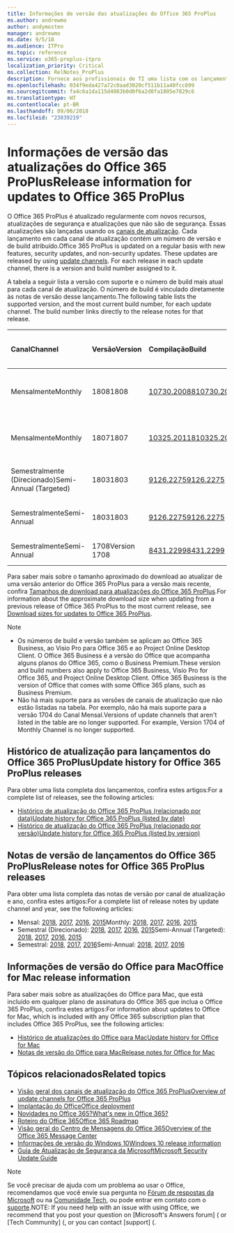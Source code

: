 ```yaml
---
title: Informações de versão das atualizações do Office 365 ProPlus
ms.author: andrewmo
author: andymosten
manager: andrewmo
ms.date: 9/5/18
ms.audience: ITPro
ms.topic: reference
ms.service: o365-proplus-itpro
localization_priority: Critical
ms.collection: RelNotes_ProPlus
description: Fornece aos profissionais de TI uma lista com os lançamentos mais recentes para o Office 365 ProPlus para cada canal de atualização, e links para notas de versão e o histórico de atualizações
ms.openlocfilehash: 034f9eda427a72c0aad3020cf511b11a40fcc899
ms.sourcegitcommit: fa4c6a1da115d4003b0d0f6a2d0fa1805e7829c6
ms.translationtype: HT
ms.contentlocale: pt-BR
ms.lasthandoff: 09/06/2018
ms.locfileid: "23839219"
---
```

# <a name="release-information-for-updates-to-office-365-proplus"></a><span data-ttu-id="11721-103">Informações de versão das atualizações do Office 365 ProPlus</span><span class="sxs-lookup"><span data-stu-id="11721-103">Release information for updates to Office 365 ProPlus</span></span>

<span data-ttu-id="11721-p101">O Office 365 ProPlus é atualizado regularmente com novos recursos, atualizações de segurança e atualizações que não são de segurança. Essas atualizações são lançadas usando os [canais de atualização](https://docs.microsoft.com/DeployOffice/overview-of-update-channels-for-office-365-proplus). Cada lançamento em cada canal de atualização contém um número de versão e de build atribuído.</span><span class="sxs-lookup"><span data-stu-id="11721-p101">Office 365 ProPlus is updated on a regular basis with new features, security updates, and non-security updates. These updates are released by using [update channels](https://docs.microsoft.com/DeployOffice/overview-of-update-channels-for-office-365-proplus). For each release in each update channel, there is a version and build number assigned to it.</span></span> 

<span data-ttu-id="11721-p102">A tabela a seguir lista a versão com suporte e o número de build mais atual para cada canal de atualização. O número de build é vinculado diretamente às notas de versão desse lançamento.</span><span class="sxs-lookup"><span data-stu-id="11721-p102">The following table lists the supported version, and the most current build number, for each update channel. The build number links directly to the release notes for that release.</span></span> 

  
|<span data-ttu-id="11721-109">**Canal**</span><span class="sxs-lookup"><span data-stu-id="11721-109">**Channel**</span></span>|<span data-ttu-id="11721-110">**Versão**</span><span class="sxs-lookup"><span data-stu-id="11721-110">**Version**</span></span>|<span data-ttu-id="11721-111">**Compilação**</span><span class="sxs-lookup"><span data-stu-id="11721-111">**Build**</span></span>|<span data-ttu-id="11721-112">**Data de lançamento**</span><span class="sxs-lookup"><span data-stu-id="11721-112">**Release date**</span></span>|<span data-ttu-id="11721-113">**Versão suportada até**</span><span class="sxs-lookup"><span data-stu-id="11721-113">**Version supported until**</span></span>|
|:-----|:-----|:-----|:-----|:-----|
|<span data-ttu-id="11721-114">Mensalmente</span><span class="sxs-lookup"><span data-stu-id="11721-114">Monthly</span></span>  <br/> |<span data-ttu-id="11721-115">1808</span><span class="sxs-lookup"><span data-stu-id="11721-115">1808</span></span>  <br/> |[<span data-ttu-id="11721-116">10730.20088</span><span class="sxs-lookup"><span data-stu-id="11721-116">10730.20088</span></span>](monthly-channel-2018.md#version-1808-september-5)  <br/> | <span data-ttu-id="11721-117">5 de setembro de 2018</span><span class="sxs-lookup"><span data-stu-id="11721-117">September 5, 2018</span></span>  <br/> |<span data-ttu-id="11721-118">Lançamos a versão 1809</span><span class="sxs-lookup"><span data-stu-id="11721-118">Version 1808 is released</span></span> <br/>|
|<span data-ttu-id="11721-119">Mensalmente</span><span class="sxs-lookup"><span data-stu-id="11721-119">Monthly</span></span>  <br/> |<span data-ttu-id="11721-120">1807</span><span class="sxs-lookup"><span data-stu-id="11721-120">1807</span></span>  <br/> |[<span data-ttu-id="11721-121">10325.20118</span><span class="sxs-lookup"><span data-stu-id="11721-121">10325.20118</span></span>](monthly-channel-2018.md#version-1807-august-14)  <br/> | <span data-ttu-id="11721-122">14 de agosto de 2018</span><span class="sxs-lookup"><span data-stu-id="11721-122">August 14, 2018</span></span>  <br/> | <span data-ttu-id="11721-123">Lançamos a versão 1808</span><span class="sxs-lookup"><span data-stu-id="11721-123">Version 1808 is released</span></span> <br/>|
|<span data-ttu-id="11721-124">Semestralmente (Direcionado)</span><span class="sxs-lookup"><span data-stu-id="11721-124">Semi-Annual (Targeted)</span></span>  <br/> |<span data-ttu-id="11721-125">1803</span><span class="sxs-lookup"><span data-stu-id="11721-125">1803</span></span>  <br/> |[<span data-ttu-id="11721-126">9126.2275</span><span class="sxs-lookup"><span data-stu-id="11721-126">9126.2275</span></span>](semi-annual-channel-targeted-2018.md#version-1803-august-14)  <br/> | <span data-ttu-id="11721-127">14 de agosto de 2018</span><span class="sxs-lookup"><span data-stu-id="11721-127">August 14, 2018</span></span>  <br/> | <span data-ttu-id="11721-128">11 de setembro de 2018</span><span class="sxs-lookup"><span data-stu-id="11721-128">September 11, 2018</span></span> <br/>|
|<span data-ttu-id="11721-129">Semestralmente</span><span class="sxs-lookup"><span data-stu-id="11721-129">Semi-Annual</span></span> <br/> |<span data-ttu-id="11721-130">1803</span><span class="sxs-lookup"><span data-stu-id="11721-130">1803</span></span>  <br/> | [<span data-ttu-id="11721-131">9126.2275</span><span class="sxs-lookup"><span data-stu-id="11721-131">9126.2275</span></span>](semi-annual-channel-2018.md#version-1803-august-14) <br/> | <span data-ttu-id="11721-132">14 de agosto de 2018</span><span class="sxs-lookup"><span data-stu-id="11721-132">August 14, 2018</span></span>  <br/> | <span data-ttu-id="11721-133">10 de setembro de 2019</span><span class="sxs-lookup"><span data-stu-id="11721-133">September 10, 2019</span></span> <br/>|
|<span data-ttu-id="11721-134">Semestralmente</span><span class="sxs-lookup"><span data-stu-id="11721-134">Semi-Annual</span></span> <br/> |<span data-ttu-id="11721-135">1708</span><span class="sxs-lookup"><span data-stu-id="11721-135">Version 1708</span></span>  <br/> |[<span data-ttu-id="11721-136">8431.2299</span><span class="sxs-lookup"><span data-stu-id="11721-136">8431.2299</span></span>](semi-annual-channel-2018.md#version-1708-august-14)  <br/> | <span data-ttu-id="11721-137">14 de agosto de 2018</span><span class="sxs-lookup"><span data-stu-id="11721-137">August 14, 2018</span></span>  <br/> | <span data-ttu-id="11721-138">12 de março de 2019</span><span class="sxs-lookup"><span data-stu-id="11721-138">March 12, 2019</span></span> <br/>|

<span data-ttu-id="11721-139">Para saber mais sobre o tamanho aproximado do download ao atualizar de uma versão anterior do Office 365 ProPlus para a versão mais recente, confira [Tamanhos de download para atualizações do Office 365 ProPlus](download-sizes-office365-proplus-updates.md).</span><span class="sxs-lookup"><span data-stu-id="11721-139">For information about the approximate download size when updating from a previous release of Office 365 ProPlus to the most current release, see [Download sizes for updates to Office 365 ProPlus](download-sizes-office365-proplus-updates.md).</span></span>

> [!NOTE]
> - <span data-ttu-id="11721-p103">Os números de build e versão também se aplicam ao Office 365 Business, ao Visio Pro para Office 365 e ao Project Online Desktop Client. O Office 365 Business é a versão do Office que acompanha alguns planos do Office 365, como o Business Premium.</span><span class="sxs-lookup"><span data-stu-id="11721-p103">These version and build numbers also apply to Office 365 Business, Visio Pro for Office 365, and Project Online Desktop Client. Office 365 Business is the version of Office that comes with some Office 365 plans, such as Business Premium.</span></span>
> - <span data-ttu-id="11721-p104">Não há mais suporte para as versões de canais de atualização que não estão listadas na tabela. Por exemplo, não há mais suporte para a versão 1704 do Canal Mensal.</span><span class="sxs-lookup"><span data-stu-id="11721-p104">Versions of update channels that aren't listed in the table are no longer supported. For example, Version 1704 of Monthly Channel is no longer supported.</span></span> 


## <a name="update-history-for-office-365-proplus-releases"></a><span data-ttu-id="11721-144">Histórico de atualização para lançamentos do Office 365 ProPlus</span><span class="sxs-lookup"><span data-stu-id="11721-144">Update history for Office 365 ProPlus releases</span></span>

<span data-ttu-id="11721-145">Para obter uma lista completa dos lançamentos, confira estes artigos:</span><span class="sxs-lookup"><span data-stu-id="11721-145">For a complete list of releases, see the following articles:</span></span>
 - [<span data-ttu-id="11721-146">Histórico de atualização do Office 365 ProPlus (relacionado por data)</span><span class="sxs-lookup"><span data-stu-id="11721-146">Update history for Office 365 ProPlus (listed by date)</span></span>](update-history-office365-proplus-by-date.md)
 - [<span data-ttu-id="11721-147">Histórico de atualização do Office 365 ProPlus (relacionado por versão)</span><span class="sxs-lookup"><span data-stu-id="11721-147">Update history for Office 365 ProPlus (listed by version)</span></span>](update-history-office365-proplus-by-version.md)

## <a name="release-notes-for-office-365-proplus-releases"></a><span data-ttu-id="11721-148">Notas de versão de lançamentos do Office 365 ProPlus</span><span class="sxs-lookup"><span data-stu-id="11721-148">Release notes for Office 365 ProPlus releases</span></span>

<span data-ttu-id="11721-149">Para obter uma lista completa das notas de versão por canal de atualização e ano, confira estes artigos:</span><span class="sxs-lookup"><span data-stu-id="11721-149">For a complete list of release notes by update channel and year, see the following articles:</span></span>
 - <span data-ttu-id="11721-150">Mensal: [2018](monthly-channel-2018.md), [2017](monthly-channel-2017.md), [2016](monthly-channel-2016.md), [2015](monthly-channel-2015.md)</span><span class="sxs-lookup"><span data-stu-id="11721-150">Monthly: [2018](monthly-channel-2018.md), [2017](monthly-channel-2017.md), [2016](monthly-channel-2016.md), [2015](monthly-channel-2015.md)</span></span>
 - <span data-ttu-id="11721-151">Semestral (Direcionado): [2018](semi-annual-channel-targeted-2018.md), [2017](semi-annual-channel-targeted-2017.md), [2016](semi-annual-channel-targeted-2016.md), [2015](semi-annual-channel-targeted-2015.md)</span><span class="sxs-lookup"><span data-stu-id="11721-151">Semi-Annual (Targeted): [2018](semi-annual-channel-targeted-2018.md), [2017](semi-annual-channel-targeted-2017.md), [2016](semi-annual-channel-targeted-2016.md), [2015](semi-annual-channel-targeted-2015.md)</span></span>
 - <span data-ttu-id="11721-152">Semestral: [2018](semi-annual-channel-2018.md), [2017](semi-annual-channel-2017.md), [2016](semi-annual-channel-2016.md)</span><span class="sxs-lookup"><span data-stu-id="11721-152">Semi-Annual: [2018](semi-annual-channel-2018.md), [2017](semi-annual-channel-2017.md), [2016](semi-annual-channel-2016.md)</span></span>

## <a name="office-for-mac-release-information"></a><span data-ttu-id="11721-153">Informações de versão do Office para Mac</span><span class="sxs-lookup"><span data-stu-id="11721-153">Office for Mac release information</span></span>

<span data-ttu-id="11721-154">Para saber mais sobre as atualizações do Office para Mac, que está incluído em qualquer plano de assinatura do Office 365 que inclua o Office 365 ProPlus, confira estes artigos:</span><span class="sxs-lookup"><span data-stu-id="11721-154">For information about updates to Office for Mac, which is included with any Office 365 subscription plan that includes Office 365 ProPlus, see the following articles:</span></span>
 - [<span data-ttu-id="11721-155">Histórico de atualizações do Office para Mac</span><span class="sxs-lookup"><span data-stu-id="11721-155">Update history for Office for Mac</span></span>](update-history-office-for-mac.md)
 - [<span data-ttu-id="11721-156">Notas de versão do Office para Mac</span><span class="sxs-lookup"><span data-stu-id="11721-156">Release notes for Office for Mac</span></span>](release-notes-office-for-mac.md)


## <a name="related-topics"></a><span data-ttu-id="11721-157">Tópicos relacionados</span><span class="sxs-lookup"><span data-stu-id="11721-157">Related topics</span></span>

- [<span data-ttu-id="11721-158">Visão geral dos canais de atualização do Office 365 ProPlus</span><span class="sxs-lookup"><span data-stu-id="11721-158">Overview of update channels for Office 365 ProPlus</span></span>](https://docs.microsoft.com/DeployOffice/overview-of-update-channels-for-office-365-proplus)
- [<span data-ttu-id="11721-159">Implantação do Office</span><span class="sxs-lookup"><span data-stu-id="11721-159">Office deployment</span></span>](https://docs.microsoft.com/deployoffice/)
- [<span data-ttu-id="11721-160">Novidades no Office 365?</span><span class="sxs-lookup"><span data-stu-id="11721-160">What's new in Office 365?</span></span>](https://support.office.com/article/95c8d81d-08ba-42c1-914f-bca4603e1426)
- [<span data-ttu-id="11721-161">Roteiro do Office 365</span><span class="sxs-lookup"><span data-stu-id="11721-161">Office 365 Roadmap</span></span>](https://products.office.com/business/office-365-roadmap)
- [<span data-ttu-id="11721-162">Visão geral do Centro de Mensagens do Office 365</span><span class="sxs-lookup"><span data-stu-id="11721-162">Overview of the Office 365 Message Center</span></span>](https://support.office.com/article/38fb3333-bfcc-4340-a37b-deda509c2093)
- [<span data-ttu-id="11721-163">Informações de versão do Windows 10</span><span class="sxs-lookup"><span data-stu-id="11721-163">Windows 10 release information</span></span>](https://www.microsoft.com/itpro/windows-10/release-information)
- [<span data-ttu-id="11721-164">Guia de Atualização de Segurança da Microsoft</span><span class="sxs-lookup"><span data-stu-id="11721-164">Microsoft Security Update Guide</span></span>](https://portal.msrc.microsoft.com/)

> [!NOTE]
> <span data-ttu-id="11721-165">Se você precisar de ajuda com um problema ao usar o Office, recomendamos que você envie sua pergunta no [Fórum de respostas da Microsoft](https://answers.microsoft.com/) ou na [Comunidade Tech](https://techcommunity.microsoft.com/), ou pode entrar em contato com o [suporte](https://support.microsoft.com/contactus).</span><span class="sxs-lookup"><span data-stu-id="11721-165">NOTE: If you need help with an issue with using Office, we recommend that you post your question on [Microsoft's Answers forum] ([](https://answers.microsoft.com/) or [Tech Community] ([](https://techcommunity.microsoft.com/), or you can contact [support] ([](https://support.microsoft.com/contactus).</span></span>
